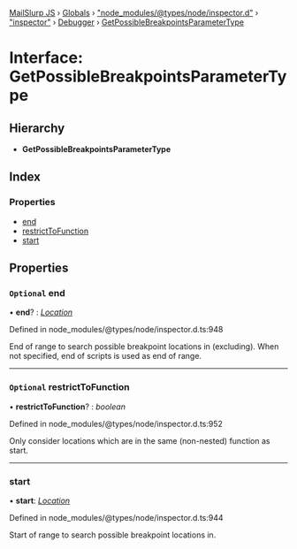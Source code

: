 [MailSlurp JS](../README.md) › [Globals](../globals.md) › ["node_modules/@types/node/inspector.d"](../modules/_node_modules__types_node_inspector_d_.md) › ["inspector"](../modules/_node_modules__types_node_inspector_d_._inspector_.md) › [Debugger](../modules/_node_modules__types_node_inspector_d_._inspector_.debugger.md) › [GetPossibleBreakpointsParameterType](_node_modules__types_node_inspector_d_._inspector_.debugger.getpossiblebreakpointsparametertype.md)

# Interface: GetPossibleBreakpointsParameterType

## Hierarchy

* **GetPossibleBreakpointsParameterType**

## Index

### Properties

* [end](_node_modules__types_node_inspector_d_._inspector_.debugger.getpossiblebreakpointsparametertype.md#optional-end)
* [restrictToFunction](_node_modules__types_node_inspector_d_._inspector_.debugger.getpossiblebreakpointsparametertype.md#optional-restricttofunction)
* [start](_node_modules__types_node_inspector_d_._inspector_.debugger.getpossiblebreakpointsparametertype.md#start)

## Properties

### `Optional` end

• **end**? : *[Location](_node_modules__types_node_inspector_d_._inspector_.debugger.location.md)*

Defined in node_modules/@types/node/inspector.d.ts:948

End of range to search possible breakpoint locations in (excluding). When not specified, end of scripts is used as end of range.

___

### `Optional` restrictToFunction

• **restrictToFunction**? : *boolean*

Defined in node_modules/@types/node/inspector.d.ts:952

Only consider locations which are in the same (non-nested) function as start.

___

###  start

• **start**: *[Location](_node_modules__types_node_inspector_d_._inspector_.debugger.location.md)*

Defined in node_modules/@types/node/inspector.d.ts:944

Start of range to search possible breakpoint locations in.
